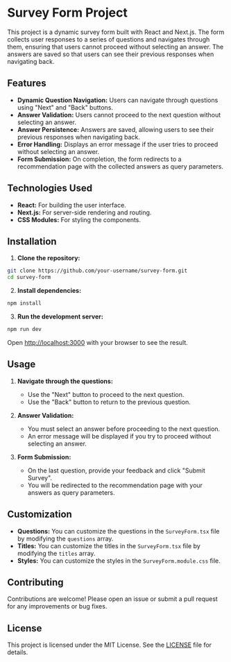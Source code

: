 # Survey Form Project

This project is a dynamic survey form built with React and Next.js. The form collects user responses to a series of questions and navigates through them, ensuring that users cannot proceed without selecting an answer. The answers are saved so that users can see their previous responses when navigating back.

## Features

- **Dynamic Question Navigation:** Users can navigate through questions using "Next" and "Back" buttons.
- **Answer Validation:** Users cannot proceed to the next question without selecting an answer.
- **Answer Persistence:** Answers are saved, allowing users to see their previous responses when navigating back.
- **Error Handling:** Displays an error message if the user tries to proceed without selecting an answer.
- **Form Submission:** On completion, the form redirects to a recommendation page with the collected answers as query parameters.

## Technologies Used

- **React:** For building the user interface.
- **Next.js:** For server-side rendering and routing.
- **CSS Modules:** For styling the components.

## Installation

1. **Clone the repository:**

```bash
git clone https://github.com/your-username/survey-form.git
cd survey-form
```

2. **Install dependencies:**

```bash
npm install
```

3. **Run the development server:**

```bash
npm run dev
```

Open [http://localhost:3000](http://localhost:3000) with your browser to see the result.

## Usage

1. **Navigate through the questions:**
   - Use the "Next" button to proceed to the next question.
   - Use the "Back" button to return to the previous question.

2. **Answer Validation:**
   - You must select an answer before proceeding to the next question.
   - An error message will be displayed if you try to proceed without selecting an answer.

3. **Form Submission:**
   - On the last question, provide your feedback and click "Submit Survey".
   - You will be redirected to the recommendation page with your answers as query parameters.

## Customization

- **Questions:** You can customize the questions in the `SurveyForm.tsx` file by modifying the `questions` array.
- **Titles:** You can customize the titles in the `SurveyForm.tsx` file by modifying the `titles` array.
- **Styles:** You can customize the styles in the `SurveyForm.module.css` file.

## Contributing

Contributions are welcome! Please open an issue or submit a pull request for any improvements or bug fixes.

## License

This project is licensed under the MIT License. See the [LICENSE](LICENSE) file for details.